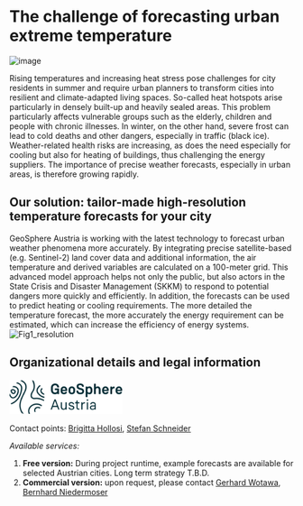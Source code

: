 # The challenge of forecasting urban extreme temperature 

![image](https://github.com/user-attachments/assets/41f8c66e-dd66-49b6-84e4-fe306507affc)

Rising temperatures and increasing heat stress pose challenges for city residents in summer and require urban planners to transform cities into resilient and climate-adapted living spaces. So-called heat hotspots arise particularly in densely built-up and heavily sealed areas. This problem particularly affects vulnerable groups such as the elderly, children and people with chronic illnesses. In winter, on the other hand, severe frost can lead to cold deaths and other dangers, especially in traffic (black ice). 
Weather-related health risks are increasing, as does the need especially for cooling but also for heating of buildings, thus challenging the energy suppliers. The importance of precise weather forecasts, especially in urban areas, is therefore growing rapidly.

## Our solution: tailor-made high-resolution temperature forecasts for your city

GeoSphere Austria is working with the latest technology to forecast urban weather phenomena more accurately. By integrating precise satellite-based (e.g. Sentinel-2) land cover data and additional information, the air temperature and derived variables are calculated on a 100-meter grid. This advanced model approach helps not only the public, but also actors in the State Crisis and Disaster Management (SKKM) to respond to potential dangers more quickly and efficiently. In addition, the forecasts can be used to predict heating or cooling requirements. The more detailed the temperature forecast, the more accurately the energy requirement can be estimated, which can increase the efficiency of energy systems.
![Fig1_resolution](https://github.com/user-attachments/assets/428d4891-20d9-4b60-a045-3fc4e53a0e16)

## Organizational details and legal information

<img src="https://raw.githubusercontent.com/GTIF-Austria/public-narratives/86fa3c8d50a5a8ee38b1fafbef83caa0a9db424f/assets/vecfil/GSABasislogoNegativAufLimeRGBL-1739884328977.png" alt="geosphere logo" width="200">


Contact points: [Brigitta Hollosi](mailto:brigitta.hollosi@geosphere.at), [Stefan Schneider](mailto:stefan.schneider@geosphere.at)

*Available services:*
1. **Free version:** During project runtime, example forecasts are available for selected Austrian cities. Long term strategy T.B.D. 
2. **Commercial version:** upon request, please contact [Gerhard Wotawa](mailto:gerhard.wotawa@geosphere.at), [Bernhard Niedermoser](mailto:bernhard.niedermoser@geosphere.at)
